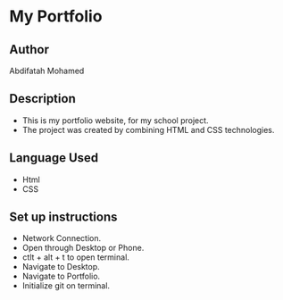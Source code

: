 # My Portfolio

## Author

Abdifatah Mohamed

## Description

- This is my portfolio website, for my school project.
- The project was created by combining HTML and CSS technologies.

## Language Used

- Html
- CSS

## Set up instructions
- Network Connection.
- Open through Desktop or Phone.
- ctlt + alt + t to open terminal.
- Navigate to Desktop.
- Navigate to Portfolio.
- Initialize git on terminal.
